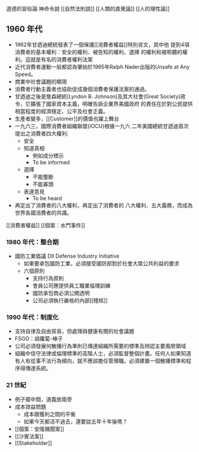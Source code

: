 道德的習俗論
神命令說
[[自然法則說]]
[[人類的直覺論]]
[[人的理性論]]

## 1960 年代
- 1962年甘迺迪總統發表了一個保護[[消費者權益]]特別咨文，其中他 提到4項消費者的基本權利：安全的權利、被告知的權利、選擇 的權利和被聆聽的權利。這就是有名的消費者權利法案  
- 近代消費者運動一般都認為肇始於1965年Ralph Nader出版的Unsafe at Any Speed。
- 商業中社會議題的顯現
- 消費者行動主義者也協助促成幾個消費者保護法案的通過。  
- 甘迺迪之後是詹森總統(Lyndon B. Johnson)及其大社會(Great Society)政令，它擴張了國家資本主義，明確告訴企業界美國政府 的責任在於對公民提供相當程度的經濟穩定、公平及社會正義。
- 生產者變多，[[Customer]]的價值也躍上舞台
- 一九六三，國際消費者組織聯盟(IOCU)根據一九六 二年美國總統甘迺迪首次提出之消費者四大權利:  
	- 安全  
	- 知道真相  
		- 例如成分標示
		- To be informed
	- 選擇 
		- 不能壟斷
		- 不能寡頭
	- 表達意見  
		- To be heard
- 再定出了消費者的八大權利，再定出了消費者的 八大權利、五大義務，而成為世界各國消費者的共識。  

[[消費者權益]]
[[個案：水門事件]]

### 1980 年代：整合期
- 國防工業倡議 DII Defense Industry Initiative
	- 如果要承包國防工業，必須接受國防部對於社會大眾公共利益的要求
	- 六個原則
		- 支持行為原則
		- 會員公司應提供員工職業倫理訓練
		- 國防承包商必須公開透明
		- 公司必須執行嚴格的內部[[稽核]]

### 1990 年代：制度化
- 支持自律及自由貿易，但處理與健康有關的社會議題
- FSGO：胡蘿蔔-棒子
- 公司必須發展何散播行為準則已傳達組織所需要的標準及辨認主要風險領域
- 組織中信守法律或倫理標準的高階人士，必須監督整個計畫。任何人如果知道有人有從事不法行為傾向，就不應該擔任管理職。必須建置一個散播標準和程序得傳達系統。

### 21 世紀
- 例子擺中間，道義放兩旁
- 成本效益問題 
	- 成本跟獲利之間的平衡
	- 如果今天都活不過去，還要談五年十年後嗎？
- [[個案：安隆醜聞案]]
- [[沙賓法案]]
- [[Stakeholder]]
